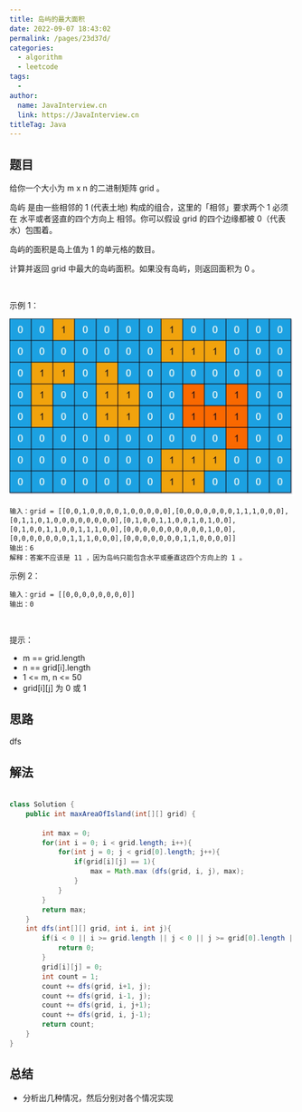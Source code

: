 ```yaml
---
title: 岛屿的最大面积
date: 2022-09-07 18:43:02
permalink: /pages/23d37d/
categories:
  - algorithm
  - leetcode
tags:
  - 
author: 
  name: JavaInterview.cn
  link: https://JavaInterview.cn
titleTag: Java
---
```



## 题目

给你一个大小为 m x n 的二进制矩阵 grid 。

岛屿 是由一些相邻的 1 (代表土地) 构成的组合，这里的「相邻」要求两个 1 必须在 水平或者竖直的四个方向上 相邻。你可以假设 grid 的四个边缘都被 0（代表水）包围着。

岛屿的面积是岛上值为 1 的单元格的数目。

计算并返回 grid 中最大的岛屿面积。如果没有岛屿，则返回面积为 0 。

 

示例 1：

![](/media/pictures/leetcode/maxarea1-grid.jpg)

    输入：grid = [[0,0,1,0,0,0,0,1,0,0,0,0,0],[0,0,0,0,0,0,0,1,1,1,0,0,0],[0,1,1,0,1,0,0,0,0,0,0,0,0],[0,1,0,0,1,1,0,0,1,0,1,0,0],[0,1,0,0,1,1,0,0,1,1,1,0,0],[0,0,0,0,0,0,0,0,0,0,1,0,0],[0,0,0,0,0,0,0,1,1,1,0,0,0],[0,0,0,0,0,0,0,1,1,0,0,0,0]]
    输出：6
    解释：答案不应该是 11 ，因为岛屿只能包含水平或垂直这四个方向上的 1 。
示例 2：

    输入：grid = [[0,0,0,0,0,0,0,0]]
    输出：0
 

提示：

- m == grid.length
- n == grid[i].length
- 1 <= m, n <= 50
- grid[i][j] 为 0 或 1


## 思路

dfs

## 解法
```java

class Solution {
    public int maxAreaOfIsland(int[][] grid) {

        int max = 0;
        for(int i = 0; i < grid.length; i++){
            for(int j = 0; j < grid[0].length; j++){
                if(grid[i][j] == 1){
                    max = Math.max (dfs(grid, i, j), max);
                }
            }
        }
        return max;
    }
    int dfs(int[][] grid, int i, int j){
        if(i < 0 || i >= grid.length || j < 0 || j >= grid[0].length || grid[i][j] == 0){
            return 0;
        }
        grid[i][j] = 0;
        int count = 1;
        count += dfs(grid, i+1, j);
        count += dfs(grid, i-1, j);
        count += dfs(grid, i, j+1);
        count += dfs(grid, i, j-1);
        return count;
    }
}
```

## 总结

- 分析出几种情况，然后分别对各个情况实现 
